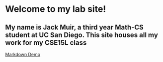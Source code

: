 # Welcome to my lab site!

## My name is Jack Muir, a third year Math-CS student at UC San Diego. This site houses all my work for my CSE15L class

[Markdown Demo](https://jackmuir1.github.io/cse15l-lab-reports/Markdown-Demo.html)
